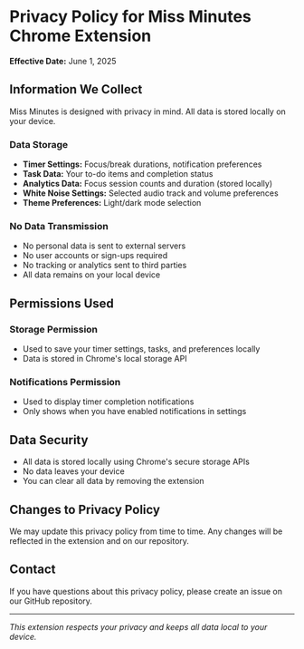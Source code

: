 # Privacy Policy for Miss Minutes Chrome Extension

**Effective Date:** June 1, 2025

## Information We Collect

Miss Minutes is designed with privacy in mind. All data is stored locally on your device.

### Data Storage
- **Timer Settings:** Focus/break durations, notification preferences
- **Task Data:** Your to-do items and completion status
- **Analytics Data:** Focus session counts and duration (stored locally)
- **White Noise Settings:** Selected audio track and volume preferences
- **Theme Preferences:** Light/dark mode selection

### No Data Transmission
- No personal data is sent to external servers
- No user accounts or sign-ups required
- No tracking or analytics sent to third parties
- All data remains on your local device

## Permissions Used

### Storage Permission
- Used to save your timer settings, tasks, and preferences locally
- Data is stored in Chrome's local storage API

### Notifications Permission
- Used to display timer completion notifications
- Only shows when you have enabled notifications in settings

## Data Security

- All data is stored locally using Chrome's secure storage APIs
- No data leaves your device
- You can clear all data by removing the extension

## Changes to Privacy Policy

We may update this privacy policy from time to time. Any changes will be reflected in the extension and on our repository.

## Contact

If you have questions about this privacy policy, please create an issue on our GitHub repository.

---

*This extension respects your privacy and keeps all data local to your device.*
